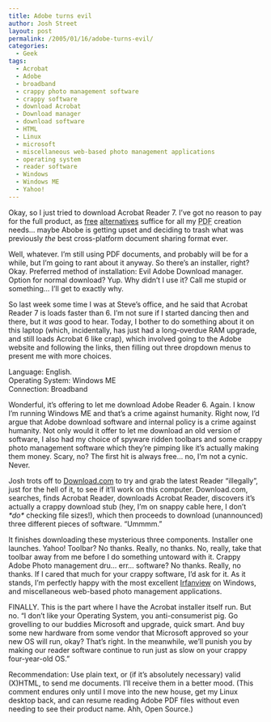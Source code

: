 ```yaml
---
title: Adobe turns evil
author: Josh Street
layout: post
permalink: /2005/01/16/adobe-turns-evil/
categories:
  - Geek
tags:
  - Acrobat
  - Adobe
  - broadband
  - crappy photo management software
  - crappy software
  - download Acrobat
  - Download manager
  - download software
  - HTML
  - Linux
  - microsoft
  - miscellaneous web-based photo management applications
  - operating system
  - reader software
  - Windows
  - Windows ME
  - Yahoo!
---
```

Okay, so I just tried to download Acrobat Reader 7. I&#8217;ve got no reason to pay for the full product, as [free][1] [alternatives][2] suffice for all my <acronym title="Portable Document Format">PDF</acronym> creation needs&#8230; maybe Abobe is getting upset and deciding to trash what was previously *the* best cross-platform document sharing format ever.

Well, whatever. I&#8217;m still using PDF documents, and probably will be for a while, but I&#8217;m going to rant about it anyway. So there&#8217;s an installer, right? Okay. Preferred method of installation: Evil Adobe Download manager. Option for normal download? Yup. Why didn&#8217;t I use it? Call me stupid or something&#8230; I&#8217;ll get to exactly why.

So last week some time I was at Steve&#8217;s office, and he said that Acrobat Reader 7 is loads faster than 6. I&#8217;m not sure if I started dancing then and there, but it *was* good to hear. Today, I bother to do something about it on this laptop (which, incidentally, has just had a long-overdue RAM upgrade, and still loads Acrobat 6 like crap), which involved going to the Adobe website and following the links, then filling out three dropdown menus to present me with more choices.

Language: English.  
Operating System: Windows ME  
Connection: Broadband

Wonderful, it&#8217;s offering to let me download Adobe Reader 6. Again. I know I&#8217;m running Windows ME and that&#8217;s a crime against humanity. Right now, I&#8217;d argue that Adobe download software and internal policy is a crime against humanity. Not only would it offer to let me download an old version of software, I also had my choice of spyware ridden toolbars and some crappy photo management software which they&#8217;re pimping like it&#8217;s actually making them money. Scary, no? The first hit is always free&#8230; no, I&#8217;m not a cynic. Never.

Josh trots off to [Download.com][3] to try and grab the latest Reader &#8220;illegally&#8221;, just for the hell of it, to see if it&#8217;ll work on this computer. Download.com, searches, finds Acrobat Reader, downloads Acrobat Reader, discovers it&#8217;s actually a crappy download stub (hey, I&#8217;m on snappy cable here, I don&#8217;t *\*do\** checking file sizes!), which then proceeds to download (unannounced) three different pieces of software. &#8220;Ummmm.&#8221;

It finishes downloading these mysterious three components. Installer one launches. Yahoo! Toolbar? No thanks. Really, no thanks. No, really, take that toolbar away from me before I do something untoward with it. Crappy Adobe Photo management dru&#8230; err&#8230; software? No thanks. Really, no thanks. If I cared that much for your crappy software, I&#8217;d ask for it. As it stands, I&#8217;m perfectly happy with the most excellent [Irfanview][4] on Windows, and miscellaneous web-based photo management applications.

FINALLY. This is the part where I have the Acrobat installer itself run. But no. &#8220;I don&#8217;t like your Operating System, you anti-consumerist pig. Go grovelling to our buddies Microsoft and upgrade, quick smart. And buy some new hardware from some vendor that Microsoft approved so your new OS will run, okay? That&#8217;s right. In the meanwhile, we&#8217;ll punish you by making our reader software continue to run just as slow on your crappy four-year-old OS.&#8221;

Recommendation: Use plain text, or (if it&#8217;s absolutely necessary) valid (X)HTML, to send me documents. I&#8217;ll receive them in a better mood. (This comment endures only until I move into the new house, get my Linux desktop back, and can resume reading Adobe PDF files without even needing to see their product name. Ahh, Open Source.)

 [1]: http://www.cs.wisc.edu/~ghost/
 [2]: http://sector7g.wurzel6.de/pdfcreator/index_en.htm
 [3]: http://download.cnet.com/
 [4]: http://www.irfanview.com/